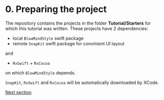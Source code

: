 # 0. Preparing the project

The repository contains the projects in the folder **Tutorial/Starters** for which this tutorial was written. These projects have 2 dependencies:
- local `BlowMindStyle` swift package
- remote `SnapKit` swift package for convinient UI layout

and
- `RxSwift` + `RxCocoa`

on which `BlowMindStyle` depends.

`SnapKit`, `RxSwift` and `RxCocoa` will be automatically downloaded by XCode.

[Next section](Part1_createYourOwnStyle.md)